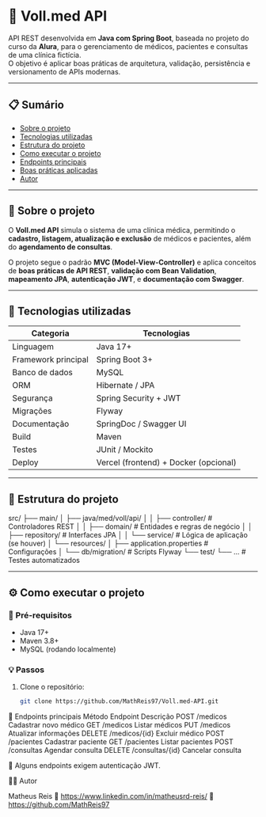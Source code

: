 # 🏥 Voll.med API

API REST desenvolvida em **Java com Spring Boot**, baseada no projeto do curso da **Alura**, para o gerenciamento de médicos, pacientes e consultas de uma clínica fictícia.  
O objetivo é aplicar boas práticas de arquitetura, validação, persistência e versionamento de APIs modernas.

---

## 📋 Sumário
- [Sobre o projeto](#sobre-o-projeto)
- [Tecnologias utilizadas](#tecnologias-utilizadas)
- [Estrutura do projeto](#estrutura-do-projeto)
- [Como executar o projeto](#como-executar-o-projeto)
- [Endpoints principais](#endpoints-principais)
- [Boas práticas aplicadas](#boas-práticas-aplicadas)
- [Autor](#autor)

---

## 🧠 Sobre o projeto

O **Voll.med API** simula o sistema de uma clínica médica, permitindo o **cadastro, listagem, atualização e exclusão** de médicos e pacientes, além do **agendamento de consultas**.

O projeto segue o padrão **MVC (Model-View-Controller)** e aplica conceitos de **boas práticas de API REST**, **validação com Bean Validation**, **mapeamento JPA**, **autenticação JWT**, e **documentação com Swagger**.

---

## 🚀 Tecnologias utilizadas

| Categoria | Tecnologias |
|------------|--------------|
| Linguagem | Java 17+ |
| Framework principal | Spring Boot 3+ |
| Banco de dados | MySQL |
| ORM | Hibernate / JPA |
| Segurança | Spring Security + JWT |
| Migrações | Flyway |
| Documentação | SpringDoc / Swagger UI |
| Build | Maven |
| Testes | JUnit / Mockito |
| Deploy | Vercel (frontend) + Docker (opcional) |

---

## 🧩 Estrutura do projeto

src/
├── main/
│ ├── java/med/voll/api/
│ │ ├── controller/ # Controladores REST
│ │ ├── domain/ # Entidades e regras de negócio
│ │ ├── repository/ # Interfaces JPA
│ │ └── service/ # Lógica de aplicação (se houver)
│ └── resources/
│ ├── application.properties # Configurações
│ └── db/migration/ # Scripts Flyway
└── test/
└── ... # Testes automatizados



---

## ⚙️ Como executar o projeto

### 🧾 Pré-requisitos
- Java 17+
- Maven 3.8+
- MySQL (rodando localmente)

### 💡 Passos

1. Clone o repositório:
   ```bash
   git clone https://github.com/MathReis97/Voll.med-API.git
📡 Endpoints principais
Método	Endpoint	Descrição
POST	/medicos	Cadastrar novo médico
GET	/medicos	Listar médicos
PUT	/medicos	Atualizar informações
DELETE	/medicos/{id}	Excluir médico
POST	/pacientes	Cadastrar paciente
GET	/pacientes	Listar pacientes
POST	/consultas	Agendar consulta
DELETE	/consultas/{id}	Cancelar consulta

🔐 Alguns endpoints exigem autenticação JWT.

👨‍💻 Autor

Matheus Reis
📧 https://www.linkedin.com/in/matheusrd-reis/
💼 https://github.com/MathReis97
